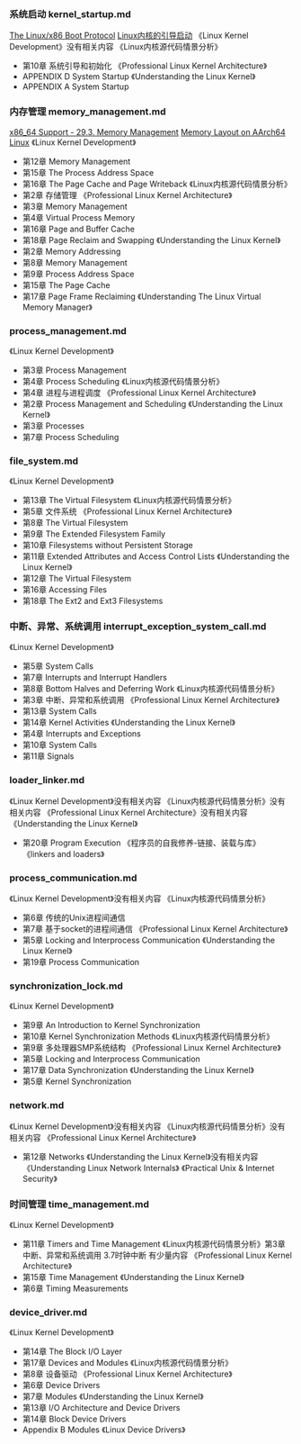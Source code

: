 ### 系统启动 kernel_startup.md
[The Linux/x86 Boot Protocol](https://docs.kernel.org/arch/x86/boot.html)
[Linux内核的引导启动](https://frankjkl.github.io/2019/03/12/Linux%E5%86%85%E6%A0%B8-%E5%BC%95%E5%AF%BC%E5%90%AF%E5%8A%A8/)
《Linux Kernel Development》没有相关内容
《Linux内核源代码情景分析》
  - 第10章 系统引导和初始化
《Professional Linux Kernel Architecture》
  - APPENDIX D System Startup
《Understanding the Linux Kernel》
  - APPENDIX A System Startup


### 内存管理 memory_management.md
[x86_64 Support - 29.3. Memory Management](https://docs.kernel.org/arch/x86/x86_64/mm.html)
[Memory Layout on AArch64 Linux](https://docs.kernel.org/arch/arm64/memory.html)
《Linux Kernel Development》
  - 第12章 Memory Management
  - 第15章 The Process Address Space
  - 第16章 The Page Cache and Page Writeback
《Linux内核源代码情景分析》
  - 第2章 存储管理
《Professional Linux Kernel Architecture》
  - 第3章 Memory Management
  - 第4章 Virtual Process Memory
  - 第16章 Page and Buffer Cache
  - 第18章 Page Reclaim and Swapping
《Understanding the Linux Kernel》
  - 第2章 Memory Addressing
  - 第8章 Memory Management
  - 第9章 Process Address Space
  - 第15章 The Page Cache
  - 第17章 Page Frame Reclaiming
《Understanding The Linux Virtual Memory Manager》


### process_management.md
《Linux Kernel Development》
  - 第3章 Process Management
  - 第4章 Process Scheduling
《Linux内核源代码情景分析》
  - 第4章 进程与进程调度
《Professional Linux Kernel Architecture》
  - 第2章 Process Management and Scheduling
《Understanding the Linux Kernel》
  - 第3章 Processes
  - 第7章 Process Scheduling


### file_system.md
《Linux Kernel Development》
  - 第13章 The Virtual Filesystem
《Linux内核源代码情景分析》
  - 第5章 文件系统
《Professional Linux Kernel Architecture》
  - 第8章 The Virtual Filesystem
  - 第9章 The Extended Filesystem Family
  - 第10章 Filesystems without Persistent Storage
  - 第11章 Extended Attributes and Access Control Lists
《Understanding the Linux Kernel》
  - 第12章 The Virtual Filesystem
  - 第16章 Accessing Files
  - 第18章 The Ext2 and Ext3 Filesystems


### 中断、异常、系统调用 interrupt_exception_system_call.md
《Linux Kernel Development》
  - 第5章 System Calls
  - 第7章 Interrupts and Interrupt Handlers
  - 第8章 Bottom Halves and Deferring Work
《Linux内核源代码情景分析》
  - 第3章 中断、异常和系统调用
《Professional Linux Kernel Architecture》
  - 第13章 System Calls
  - 第14章 Kernel Activities
《Understanding the Linux Kernel》
  - 第4章 Interrupts and Exceptions
  - 第10章 System Calls
  - 第11章 Signals


### loader_linker.md
《Linux Kernel Development》没有相关内容
《Linux内核源代码情景分析》没有相关内容
《Professional Linux Kernel Architecture》没有相关内容
《Understanding the Linux Kernel》
  - 第20章 Program Execution
《程序员的自我修养-链接、装载与库》
《linkers and loaders》


### process_communication.md
《Linux Kernel Development》没有相关内容
《Linux内核源代码情景分析》
  - 第6章 传统的Unix进程间通信
  - 第7章 基于socket的进程间通信
《Professional Linux Kernel Architecture》
  - 第5章 Locking and Interprocess Communication
《Understanding the Linux Kernel》
  - 第19章 Process Communication

### synchronization_lock.md
《Linux Kernel Development》
  - 第9章 An Introduction to Kernel Synchronization
  - 第10章 Kernel Synchronization Methods
《Linux内核源代码情景分析》
  - 第9章 多处理器SMP系统结构
《Professional Linux Kernel Architecture》
  - 第5章 Locking and Interprocess Communication
  - 第17章 Data Synchronization
《Understanding the Linux Kernel》
  - 第5章 Kernel Synchronization


### network.md
《Linux Kernel Development》没有相关内容
《Linux内核源代码情景分析》没有相关内容
《Professional Linux Kernel Architecture》
  - 第12章 Networks
《Understanding the Linux Kernel》没有相关内容
《Understanding Linux Network Internals》
《Practical Unix & Internet Security》


### 时间管理 time_management.md
《Linux Kernel Development》
  - 第11章 Timers and Time Management
《Linux内核源代码情景分析》第3章中断、异常和系统调用 3.7时钟中断 有少量内容
《Professional Linux Kernel Architecture》
  - 第15章 Time Management
《Understanding the Linux Kernel》
  - 第6章 Timing Measurements


### device_driver.md
《Linux Kernel Development》
  - 第14章 The Block I/O Layer
  - 第17章 Devices and Modules
《Linux内核源代码情景分析》
  - 第8章 设备驱动
《Professional Linux Kernel Architecture》
  - 第6章 Device Drivers
  - 第7章 Modules
《Understanding the Linux Kernel》
  - 第13章 I/O Architecture and Device Drivers
  - 第14章 Block Device Drivers
  - Appendix B Modules
《Linux Device Drivers》


